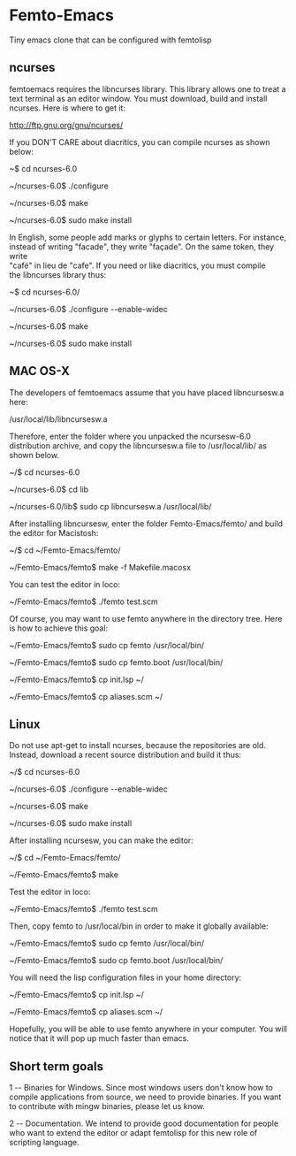 # Femto-Emacs
Tiny emacs clone that can be configured with femtolisp 

## ncurses
femtoemacs requires the libncurses library. This library allows one to treat
a text terminal as an editor window. You must download, build and install 
ncurses.  Here is where to get it:                                                    
                                                                            
http://ftp.gnu.org/gnu/ncurses/                                             
                                                                            
If you DON'T CARE about diacritics, you can compile ncurses as shown below:                                          

~$ cd ncurses-6.0

~/ncurses-6.0$ ./configure                                                                 

~/ncurses-6.0$ make                                                                        

~/ncurses-6.0$ sudo make install                                                           
                                                                            
In English, some people add marks or glyphs to certain letters. For instance,                                    
instead of writing "facade", they write "façade". On the same token, they write                                     
"café" in lieu de "cafe". If you need or like diacritics, you must compile                                        
the libncurses library thus:                                                

~$ cd ncurses-6.0/                                                                            

~/ncurses-6.0$ ./configure --enable-widec                                                  

~/ncurses-6.0$ make                                                                        

~/ncurses-6.0$ sudo make install  

## MAC OS-X
The developers of femtoemacs assume that you have placed libncursesw.a here:

/usr/local/lib/libncursesw.a 
            
Therefore, enter the folder where you unpacked the ncursesw-6.0 distribution
archive, and copy the libncursesw.a file to /usr/local/lib/ as shown below.

~/$ cd ncurses-6.0

~/ncurses-6.0$ cd lib

~/ncurses-6.0/lib$ sudo cp libncursesw.a /usr/local/lib/

After installing libncursesw, enter the folder Femto-Emacs/femto/ and build
the editor for Macistosh:

~/$ cd ~/Femto-Emacs/femto/

~/Femto-Emacs/femto$ make -f Makefile.macosx

You can test the editor in loco:

~/Femto-Emacs/femto$ ./femto test.scm

Of course, you may want to use femto anywhere in the directory tree.
Here is how to achieve this goal:

~/Femto-Emacs/femto$ sudo cp femto /usr/local/bin/

~/Femto-Emacs/femto$ sudo cp femto.boot /usr/local/bin/

~/Femto-Emacs/femto$ cp init.lsp ~/

~/Femto-Emacs/femto$ cp aliases.scm ~/


## Linux

Do not use apt-get to install ncurses, because the repositories are old.
Instead, download a recent source distribution and build it thus:

~/$ cd ncurses-6.0

~/ncurses-6.0$ ./configure --enable-widec                                                  

~/ncurses-6.0$ make                                                                        

~/ncurses-6.0$ sudo make install

After installing ncursesw, you can make the editor:

~/$ cd ~/Femto-Emacs/femto/

~/Femto-Emacs/femto$ make

Test the editor in loco:

~/Femto-Emacs/femto$ ./femto test.scm

Then, copy femto to /usr/local/bin in order to make it globally available:

~/Femto-Emacs/femto$ sudo cp femto /usr/local/bin/

~/Femto-Emacs/femto$ sudo cp femto.boot /usr/local/bin/

You will need the lisp configuration files in your home directory:

~/Femto-Emacs/femto$ cp init.lsp ~/

~/Femto-Emacs/femto$ cp aliases.scm ~/

Hopefully, you will be able to use femto anywhere in your computer.
You will notice that it will pop up much faster than emacs.

## Short term goals

1 -- Binaries for Windows. Since most windows users don't know how to
     compile applications from source, we need to provide binaries.
     If you want to contribute with mingw binaries, please let us know.

2 -- Documentation. We intend to provide good documentation for people
     who want to extend the editor or adapt femtolisp for this new role
     of scripting language.
     
  
